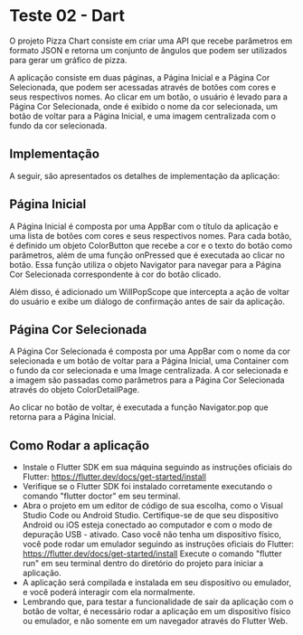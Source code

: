 # Teste 02 - Dart

O projeto Pizza Chart consiste em criar uma API que recebe parâmetros em formato JSON e retorna um conjunto de ângulos que podem ser utilizados para gerar um gráfico de pizza.

A aplicação consiste em duas páginas, a Página Inicial e a Página Cor Selecionada, que podem ser acessadas através de botões com cores e seus respectivos nomes. Ao clicar em um botão, o usuário é levado para a Página Cor Selecionada, onde é exibido o nome da cor selecionada, um botão de voltar para a Página Inicial, e uma imagem centralizada com o fundo da cor selecionada.

## Implementação

A seguir, são apresentados os detalhes de implementação da aplicação:

## Página Inicial

A Página Inicial é composta por uma AppBar com o título da aplicação e uma lista de botões com cores e seus respectivos nomes. Para cada botão, é definido um objeto ColorButton que recebe a cor e o texto do botão como parâmetros, além de uma função onPressed que é executada ao clicar no botão. Essa função utiliza o objeto Navigator para navegar para a Página Cor Selecionada correspondente à cor do botão clicado.

Além disso, é adicionado um WillPopScope que intercepta a ação de voltar do usuário e exibe um diálogo de confirmação antes de sair da aplicação.

## Página Cor Selecionada

A Página Cor Selecionada é composta por uma AppBar com o nome da cor selecionada e um botão de voltar para a Página Inicial, uma Container com o fundo da cor selecionada e uma Image centralizada. A cor selecionada e a imagem são passadas como parâmetros para a Página Cor Selecionada através do objeto ColorDetailPage.

Ao clicar no botão de voltar, é executada a função Navigator.pop que retorna para a Página Inicial.

## Como Rodar a aplicação

- Instale o Flutter SDK em sua máquina seguindo as instruções oficiais do Flutter: https://flutter.dev/docs/get-started/install
- Verifique se o Flutter SDK foi instalado corretamente executando o comando "flutter doctor" em seu terminal.
- Abra o projeto em um editor de código de sua escolha, como o Visual Studio Code ou Android Studio.
  Certifique-se de que seu dispositivo Android ou iOS esteja conectado ao computador e com o modo de depuração USB - ativado. Caso você não tenha um dispositivo físico, você pode rodar um emulador seguindo as instruções oficiais do Flutter: https://flutter.dev/docs/get-started/install
  Execute o comando "flutter run" em seu terminal dentro do diretório do projeto para iniciar a aplicação.
- A aplicação será compilada e instalada em seu dispositivo ou emulador, e você poderá interagir com ela normalmente.
- Lembrando que, para testar a funcionalidade de sair da aplicação com o botão de voltar, é necessário rodar a aplicação em um dispositivo físico ou emulador, e não somente em um navegador através do Flutter Web.
